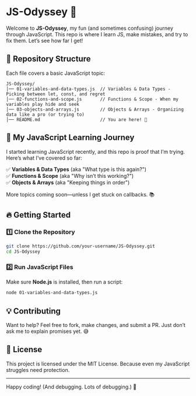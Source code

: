 # JS-Odyssey 🚀

Welcome to **JS-Odyssey**, my fun (and sometimes confusing) journey through JavaScript. This repo is where I learn JS, make mistakes, and try to fix them. Let’s see how far I get!

## 📂 Repository Structure

Each file covers a basic JavaScript topic:

```
JS-Odyssey/
│── 01-variables-and-data-types.js  // Variables & Data Types - Picking between let, const, and regret
│── 02-functions-and-scope.js       // Functions & Scope - When my variables play hide and seek
│── 03-objects-and-arrays.js        // Objects & Arrays - Organizing data like a pro (or trying to)
│── README.md                       // You are here! 📖
```

## 🚀 My JavaScript Learning Journey
I started learning JavaScript recently, and this repo is proof that I’m trying. Here’s what I’ve covered so far:

✅ **Variables & Data Types** (aka "What type is this again?")  
✅ **Functions & Scope** (aka "Why isn’t this working?")  
✅ **Objects & Arrays** (aka "Keeping things in order")  

More topics coming soon—unless I get stuck on callbacks. 📚

## 🔥 Getting Started

### 1️⃣ Clone the Repository
```sh
git clone https://github.com/your-username/JS-Odyssey.git
cd JS-Odyssey
```

### 2️⃣ Run JavaScript Files
Make sure **Node.js** is installed, then run a script:
```sh
node 01-variables-and-data-types.js
```

## 💡 Contributing
Want to help? Feel free to fork, make changes, and submit a PR. Just don’t ask me to explain promises yet. 😅

## 📜 License
This project is licensed under the MIT License. Because even my JavaScript struggles need protection.

---
Happy coding! (And debugging. Lots of debugging.) 🚀

